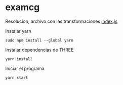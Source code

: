 # examcg
Resolucion, archivo con las transformaciones
[index.js](https://github.com/senabi/examcg/blob/main/src/index.js#L57)


Instalar yarn

```
sudo npm install --global yarn
```

Instalar dependencias de THREE

```
yarn install
```

Iniciar el programa

```
yarn start
```
